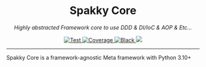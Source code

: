 <h1 align="center">Spakky Core</h1>
<p align="center">
    <em>Highly abstracted Framework core to use DDD & DI/IoC & AOP & Etc...</em>
</p>
<p align="center">
    <a href="https://github.com/E5presso/spakky-core/actions/workflows/test.yml">
        <img src="https://github.com/E5presso/spakky-core/actions/workflows/test.yml/badge.svg" alt="Test">
    </a>
    <a href="https://codecov.io/gh/E5presso/spakky-core">
        <img src="https://codecov.io/gh/E5presso/spakky-core/graph/badge.svg?token=5MGPkbqo0V" alt="Coverage">
    </a>
    <a href="https://github.com/psf/black">
        <img src="https://img.shields.io/badge/code%20style-black-000000.svg" alt="Black">
    </a>
    <a href="https://github.com/E5presso/spakky-core">
        <img src="https://img.shields.io/badge/python-3.10_|_3.11_3.12-green.svg">
    </a>
</p>

---

Spakky Core is a framework-agnostic Meta framework with Python 3.10+
